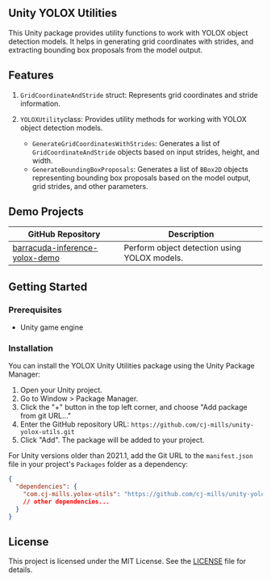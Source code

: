 ## Unity YOLOX Utilities

This Unity package provides utility functions to work with YOLOX object detection models. It helps in generating grid coordinates with strides, and extracting bounding box proposals from the model output.



## Features

1. `GridCoordinateAndStride` struct: Represents grid coordinates and stride information.

2. `YOLOXUtility`class: Provides utility methods for working with YOLOX object detection models.
   - `GenerateGridCoordinatesWithStrides`: Generates a list of `GridCoordinateAndStride` objects based on input strides, height, and width.
   - `GenerateBoundingBoxProposals`: Generates a list of `BBox2D` objects representing bounding box proposals based on the model output, grid strides, and other parameters.



## Demo Projects

| GitHub Repository                                            | Description                                                |
| ------------------------------------------------------------ | ---------------------------------------------------------- |
| [barracuda-inference-yolox-demo](https://github.com/cj-mills/barracuda-inference-yolox-demo) | Perform object detection using YOLOX models.               |



## Getting Started

### Prerequisites

- Unity game engine

### Installation

You can install the YOLOX Unity Utilities package using the Unity Package Manager:

1. Open your Unity project.
2. Go to Window > Package Manager.
3. Click the "+" button in the top left corner, and choose "Add package from git URL..."
4. Enter the GitHub repository URL: `https://github.com/cj-mills/unity-yolox-utils.git`
5. Click "Add". The package will be added to your project.

For Unity versions older than 2021.1, add the Git URL to the `manifest.json` file in your project's `Packages` folder as a dependency:

```json
{
  "dependencies": {
    "com.cj-mills.yolox-utils": "https://github.com/cj-mills/unity-yolox-utils.git",
    // other dependencies...
  }
}

```



## License

This project is licensed under the MIT License. See the [LICENSE](Documentation~/LICENSE) file for details.